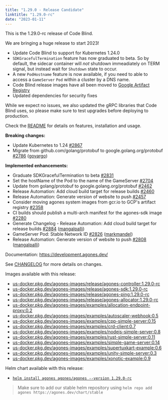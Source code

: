 ```yaml
---
title: "1.29.0 - Release Candidate"
linktitle: "1.29.0-rc"
date: "2023-01-11"
---
```


This is the 1.29.0-rc release of Code Blind.

We are bringing a huge release to start 2023!

* Update Code Blind to support for Kubernetes 1.24.0
* `SDKGracefulTermination` feature has now graduated to beta. So by default, the sidecar container will *not* shutdown immeadiately on TERM signal, but instead wait for `Shutdown` state to occur.
* A new `PodHostname` feature is now available, if you need to able to access a `GameServer` `Pod` within a cluster by a DNS name.
* Code Blind release images have all been moved to [Google Artifact Registry](https://cloud.google.com/artifact-registry)
* Updated dependencies for security fixes

While we expect no issues, we also updated the gRPC libraries that Code Blind uses, so please make sure to test upgrades before deploying to production.

Check the <a href="https://github.com/googleforgames/agones/tree/release-1.29.0-rc">README</a> for details on features, installation and usage.

**Breaking changes:**

- Update Kubernetes to 1.24 [\#2867](https://github.com/googleforgames/agones/issues/2867)
- Migrate from github.com/golang/protobuf to google.golang.org/protobuf [\#2786](https://github.com/googleforgames/agones/pull/2786) ([govargo](https://github.com/govargo))

**Implemented enhancements:**

- Graduate SDKGracefulTermination to beta [\#2831](https://github.com/googleforgames/agones/issues/2831)
- Set the hostName of the Pod to the name of the GameServer [\#2704](https://github.com/googleforgames/agones/issues/2704)
- Update from golang/protobuf to google.golang.org/protobuf [\#2462](https://github.com/googleforgames/agones/issues/2462)
- Release Automation: Add cloud build target for release builds [\#2460](https://github.com/googleforgames/agones/issues/2460)
- Release Automation: Generate version of website to push [\#2457](https://github.com/googleforgames/agones/issues/2457)
- Consider moving agones system images from gcr.io to GCP's artifact registry [\#2358](https://github.com/googleforgames/agones/issues/2358)
- CI builds should publish a multi-arch manifest for the agones-sdk image [\#2280](https://github.com/googleforgames/agones/issues/2280)
- Generate Changelog - Release Automation: Add cloud build target for release builds [\#2884](https://github.com/googleforgames/agones/pull/2884) ([mangalpalli](https://github.com/mangalpalli))
- GameServer Pod: Stable Network ID [\#2826](https://github.com/googleforgames/agones/pull/2826) ([markmandel](https://github.com/markmandel))
- Release Automation: Generate version of website to push [\#2808](https://github.com/googleforgames/agones/pull/2808) ([mangalpalli](https://github.com/mangalpalli))

Documentation: https://development.agones.dev/

See <a href="https://github.com/googleforgames/agones/blob/release-1.29.0-rc/CHANGELOG.md">CHANGELOG</a> for more details on changes.

Images available with this release:

- [us-docker.pkg.dev/agones-images/release/agones-controller:1.29.0-rc](https://us-docker.pkg.dev/agones-images/release/agones-controller:1.29.0-rc)
- [us-docker.pkg.dev/agones-images/release/agones-sdk:1.29.0-rc](https://us-docker.pkg.dev/agones-images/release/agones-sdk:1.29.0-rc)
- [us-docker.pkg.dev/agones-images/release/agones-ping:1.29.0-rc](https://us-docker.pkg.dev/agones-images/release/agones-ping:1.29.0-rc)
- [us-docker.pkg.dev/agones-images/release/agones-allocator:1.29.0-rc](https://us-docker.pkg.dev/agones-images/release/agones-allocator:1.29.0-rc)
- [us-docker.pkg.dev/agones-images/examples/allocation-endpoint-proxy:0.2](https://us-docker.pkg.dev/agones-images/examples/allocation-endpoint-proxy:0.2)
- [us-docker.pkg.dev/agones-images/examples/autoscaler-webhook:0.5](https://us-docker.pkg.dev/agones-images/examples/autoscaler-webhook:0.5)
- [us-docker.pkg.dev/agones-images/examples/cpp-simple-server:0.15](https://us-docker.pkg.dev/agones-images/examples/cpp-simple-server:0.15)
- [us-docker.pkg.dev/agones-images/examples/crd-client:0.7](https://us-docker.pkg.dev/agones-images/examples/crd-client:0.7)
- [us-docker.pkg.dev/agones-images/examples/nodejs-simple-server:0.8](https://us-docker.pkg.dev/agones-images/examples/nodejs-simple-server:0.8)
- [us-docker.pkg.dev/agones-images/examples/rust-simple-server:0.11](https://us-docker.pkg.dev/agones-images/examples/rust-simple-server:0.11)
- [us-docker.pkg.dev/agones-images/examples/simple-game-server:0.14](https://us-docker.pkg.dev/agones-images/examples/simple-game-server:0.14)
- [us-docker.pkg.dev/agones-images/examples/supertuxkart-example:0.6](https://us-docker.pkg.dev/agones-images/examples/supertuxkart-example:0.6)
- [us-docker.pkg.dev/agones-images/examples/unity-simple-server:0.3](https://us-docker.pkg.dev/agones-images/examples/unity-simple-server:0.3)
- [us-docker.pkg.dev/agones-images/examples/xonotic-example:0.9](https://us-docker.pkg.dev/agones-images/examples/xonotic-example:0.9)

Helm chart available with this release:

- <a href="https://agones.dev/chart/stable/agones-1.29.0-rc.tgz">
  <code>helm install agones agones/agones --version 1.29.0-rc</code></a>

> Make sure to add our stable helm repository using `helm repo add agones https://agones.dev/chart/stable`

